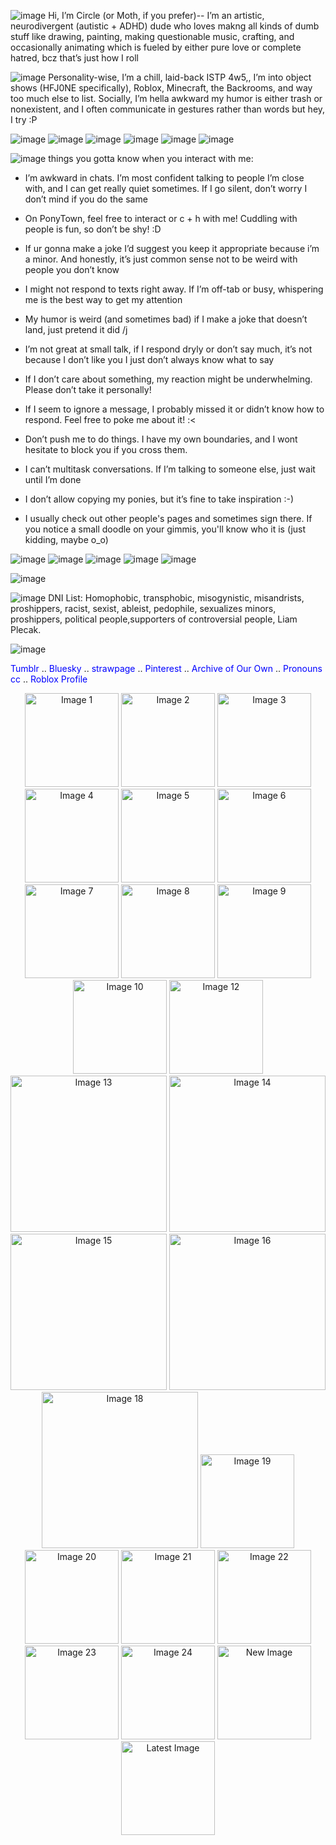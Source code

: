 

![image](https://github.com/user-attachments/assets/4b444ea4-2aab-4153-a51b-7b7437b606f5)
Hi, I’m Circle (or Moth, if you prefer)-- I’m an artistic, neurodivergent (autistic + ADHD) dude who loves makng all kinds of dumb stuff like drawing, painting, making questionable music, crafting, and occasionally animating which is fueled by either pure love or complete hatred, bcz that’s just how I roll

![image](https://github.com/user-attachments/assets/208a2f73-aec5-43c3-9063-d6e24800d7f6)
Personality-wise, I’m a chill, laid-back ISTP 4w5,, I’m into object shows (HFJ0NE specifically), Roblox, Minecraft, the Backrooms, and way too much else to list. Socially, I’m hella awkward my humor is either trash or nonexistent, and I often communicate in gestures rather than words but hey, I try :P

![image](https://github.com/user-attachments/assets/a86f3eb0-1fb6-4713-a462-8362c7b5ca07)
![image](https://github.com/user-attachments/assets/89a61b10-5df0-4368-b4d8-e44865666dd3)
![image](https://github.com/user-attachments/assets/8ec268c8-043f-48ee-b899-f8b1c332ee9f)
![image](https://github.com/user-attachments/assets/ce474a89-bb2d-4a1b-a5f9-e51cb3192959)
![image](https://github.com/user-attachments/assets/41b09cb8-4f91-4309-b85e-711f026e8cae)
![image](https://github.com/user-attachments/assets/30a7bbc6-808c-4cc0-91c9-3b78808c2c60)


![image](https://github.com/user-attachments/assets/208a2f73-aec5-43c3-9063-d6e24800d7f6) things you gotta know when you interact with me:

- I’m awkward in chats. I’m most confident talking to people I’m close with, and I can get really quiet sometimes. If I go silent, don’t worry I don’t mind if you do the same
 
-  On PonyTown, feel free to interact or c + h with me! Cuddling with people is fun, so don’t be shy! :D
 
- If ur gonna make a joke I’d suggest you keep it appropriate because i’m a minor. And honestly, it’s just common sense not to be weird with people you don’t know

- I might not respond to texts right away. If I’m off-tab or busy, whispering me is the best way to get my attention

- My humor is weird (and sometimes bad) if I make a joke that doesn’t land, just pretend it did /j


- I’m not great at small talk, if I respond dryly or don’t say much, it’s not because I don’t like you I just don’t always know what to say

- If I don’t care about something, my reaction might be underwhelming. Please don’t take it personally!

- If I seem to ignore a message, I probably missed it or didn’t know how to respond. Feel free to poke me about it! :<

- Don’t push me to do things. I have my own boundaries, and I wont hesitate to block you if you cross them.
    
- I can’t multitask conversations. If I’m talking to someone else, just wait until I’m done
   
- I don’t allow copying my ponies, but it’s fine to take inspiration :-)

- I usually check out other people's pages and sometimes sign there. If you notice a small doodle on your gimmis, you'll know who it is (just kidding, maybe o_o)

 ![image](https://github.com/user-attachments/assets/30a7bbc6-808c-4cc0-91c9-3b78808c2c60)
  ![image](https://github.com/user-attachments/assets/41b09cb8-4f91-4309-b85e-711f026e8cae)
  ![image](https://github.com/user-attachments/assets/ce474a89-bb2d-4a1b-a5f9-e51cb3192959)
  ![image](https://github.com/user-attachments/assets/89a61b10-5df0-4368-b4d8-e44865666dd3)
  ![image](https://github.com/user-attachments/assets/a86f3eb0-1fb6-4713-a462-8362c7b5ca07)


![image](https://github.com/user-attachments/assets/2c21e9d1-5298-4667-afe4-f96b8a138654)


![image](https://github.com/user-attachments/assets/208a2f73-aec5-43c3-9063-d6e24800d7f6) DNI List: Homophobic, transphobic, misogynistic, misandrists, proshippers, racist, sexist, ableist, pedophile, sexualizes minors, proshippers, political people,supporters of controversial people, Liam Plecak. 

![image](https://github.com/user-attachments/assets/1681ea9a-64c0-4cea-b578-bfec135c9916)



<a href="https://www.tumblr.com/blog/circlewithamole" style="color: blue; text-decoration: none;">Tumblr</a> ..
<a href="https://bsky.app/profile/circlewithamole.bsky.social" style="color: blue; text-decoration: none;">Bluesky</a> ..
<a href="https://imonthevergeoflosingit.straw.page" style="color: blue; text-decoration: none;">strawpage</a> ..
<a href="https://ca.pinterest.com/convertedPartypooper/" style="color: blue; text-decoration: none;">Pinterest</a> ..
<a href="https://archiveofourown.org/users/circlewithamole" style="color: blue; text-decoration: none;">Archive of Our Own</a> ..
<a href="https://pronouns.cc/@circlewithamole" style="color: blue; text-decoration: none;">Pronouns cc</a> .. 
<a href="https://www.roblox.com/users/1715948456/profile" style="color: blue; text-decoration: none;">Roblox Profile</a> 
<div align="center">


<div align="center">
  <img src="https://github.com/user-attachments/assets/8ad5063a-cffa-43a9-8a27-985eb8262c2b" alt="Image 1" width="150">
  <img src="https://github.com/user-attachments/assets/2a791039-287c-4947-a4fa-0629f474ef3f" alt="Image 2" width="150">
  <img src="https://github.com/user-attachments/assets/e78a5f73-1a9a-4e3b-a88a-bf1a369406f8" alt="Image 3" width="150">
  <img src="https://github.com/user-attachments/assets/8814924f-ebe2-4a8a-ae08-e6defe74aa25" alt="Image 4" width="150">
  <img src="https://github.com/user-attachments/assets/0692c4f2-7b45-4a6a-a3bd-61980ba70e88" alt="Image 5" width="150">
  <img src="https://github.com/user-attachments/assets/9b35fe75-6106-4f66-9a31-58407537f1dd" alt="Image 6" width="150">
  <img src="https://github.com/user-attachments/assets/45b0cc0c-a073-42d6-a866-c63740d32579" alt="Image 7" width="150">
  <img src="https://github.com/user-attachments/assets/ad5924ba-9086-4d60-8dbf-58e663f9632d" alt="Image 8" width="150">
  <img src="https://github.com/user-attachments/assets/34693935-563b-437c-9dbf-5cad348f302f" alt="Image 9" width="150">
  <img src="https://github.com/user-attachments/assets/2f5a8408-41e8-46e2-aed9-b0475cbd9c28" alt="Image 10" width="150">

  <img src="https://github.com/user-attachments/assets/b95fd07a-dc1e-48a6-8073-b4e6568480c2" alt="Image 12" width="150">
  <img src="https://github.com/user-attachments/assets/920d0db1-7f86-46f7-a7f4-04ced5e067b9" alt="Image 13" width="250">
  <img src="https://github.com/user-attachments/assets/95a39d68-51b5-44be-8685-41ebc181ad3f" alt="Image 14" width="250">
  <img src="https://github.com/user-attachments/assets/8f57b5e3-7e25-4c1f-add4-25758c8f3585" alt="Image 15" width="250">
  <img src="https://github.com/user-attachments/assets/f4c35449-8b79-4489-b131-a94a8935eb79" alt="Image 16" width="250">

  <img src="https://github.com/user-attachments/assets/27fd6bcf-cf9f-4de5-9fda-d94ce11b5fd3" alt="Image 18" width="250">
  <img src="https://github.com/user-attachments/assets/a8e12b6d-ee0e-4128-94d3-e116d60665c3" alt="Image 19" width="150">
  <img src="https://github.com/user-attachments/assets/d2b44c1c-4ff1-402d-b40e-8357c8eadf40" alt="Image 20" width="150">
  <img src="https://github.com/user-attachments/assets/4a5704c9-f03f-4284-9e3e-e3d4343f0032" alt="Image 21" width="150">
  <img src="https://github.com/user-attachments/assets/af278fd4-e3e6-411c-b6b1-2f01c1b068f5" alt="Image 22" width="150">
  <img src="https://github.com/user-attachments/assets/c7b453d5-5df4-45a3-b468-43828523216d" alt="Image 23" width="150">
  <img src="https://github.com/user-attachments/assets/9b020b2e-2045-4ca8-a7e6-5c14fc0c7e89" alt="Image 24" width="150">
 <img src="https://github.com/user-attachments/assets/7c91fb6b-29f2-4f97-a92c-8d2c972775f1" alt="New Image" width="150">
 <img src="https://github.com/user-attachments/assets/5ae950ff-e3bc-4d22-af5c-2f0bd9aee9cd" alt="Latest Image" width="150">
</div>


